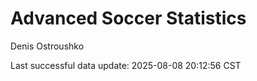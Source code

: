 # Advanced Soccer Statistics
Denis Ostroushko

<!-- gfm -->

Last successful data update: 2025-08-08 20:12:56 CST
